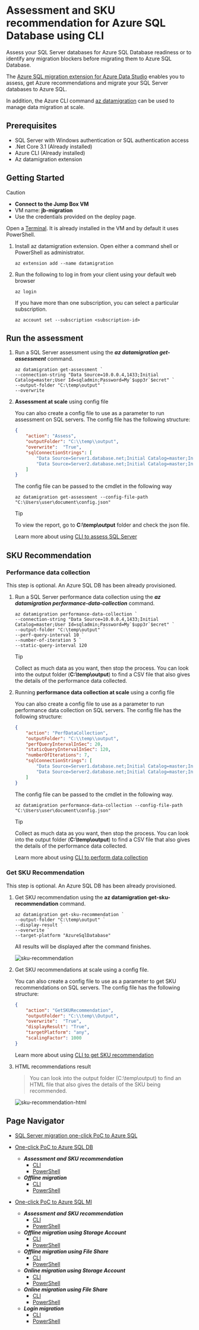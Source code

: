 # Assessment and SKU recommendation for Azure SQL Database using CLI

Assess your SQL Server databases for Azure SQL Database readiness or to identify any migration blockers before migrating them to Azure SQL Database.

The [Azure SQL migration extension for Azure Data Studio](https://learn.microsoft.com/en-us/sql/azure-data-studio/extensions/azure-sql-migration-extension?view=sql-server-ver16) enables you to assess, get Azure recommendations and migrate your SQL Server databases to Azure SQL.

In addition, the Azure CLI command [az datamigration](https://learn.microsoft.com/en-us/cli/azure/datamigration?view=azure-cli-latest) can be used to manage data migration at scale.

## Prerequisites

- SQL Server with Windows authentication or SQL authentication access
- .Net Core 3.1 (Already installed)
- Azure CLI (Already installed)
- Az datamigration extension

## Getting Started

> [!CAUTION]
>
> - **Connect to the Jump Box VM**
> - VM name: **jb-migration**
> - Use the credentials provided on the deploy page.

Open a [Terminal](https://apps.microsoft.com/store/detail/windows-terminal/9N0DX20HK701?hl=en-us&gl=us). It is already installed in the VM and by default it uses PowerShell.

1. Install az datamigration extension. Open either a command shell or PowerShell as administrator.

    ```azurecli
    az extension add --name datamigration
    ```

2. Run the following to log in from your client using your default web browser

    ```azurecli
    az login
    ```

    If you have more than one subscription, you can select a particular subscription.

    ```azurecli
    az account set --subscription <subscription-id>
    ```

## Run the assessment

1. Run a SQL Server assessment using the ***az datamigration get-assessment*** command.

    ```azurecli
    az datamigration get-assessment `
    --connection-string "Data Source=10.0.0.4,1433;Initial Catalog=master;User Id=sqladmin;Password=My`$upp3r`$ecret" `
    --output-folder "C:\temp\output" `
    --overwrite
    ```

2. **Assessment at scale** using config file

    You can also create a config file to use as a parameter to run assessment on SQL servers. The config file has the following structure:

    ```json
    {
        "action": "Assess",
        "outputFolder": "C:\\temp\\output",
        "overwrite":  "True",
        "sqlConnectionStrings": [
            "Data Source=Server1.database.net;Initial Catalog=master;Integrated Security=True;",
            "Data Source=Server2.database.net;Initial Catalog=master;Integrated Security=True;"
        ]
    }
    ```

    The config file can be passed to the cmdlet in the following way

    ```azurecli
    az datamigration get-assessment --config-file-path "C:\Users\user\document\config.json"
    ```

    > [!TIP]
    >
    > To view the report, go to **C:\temp\output** folder and check the json file.

    Learn more about using [CLI to assess SQL Server](https://github.com/Azure-Samples/data-migration-sql/blob/main/CLI/sql-server-assessment.md)

## SKU Recommendation

### Performance data collection

This step is optional. An Azure SQL DB has been already provisioned.

1. Run a SQL Server performance data collection using the ***az datamigration performance-data-collection*** command.

    ```azurecli
    az datamigration performance-data-collection `
    --connection-string "Data Source=10.0.0.4,1433;Initial Catalog=master;User Id=sqladmin;Password=My`$upp3r`$ecret" `
    --output-folder "C:\temp\output" `
    --perf-query-interval 10 `
    --number-of-iteration 5 `
    --static-query-interval 120
    ```

    > [!TIP]
    >
    > Collect as much data as you want, then stop the process.
    > You can look into the output folder (**C:\temp\output**) to find a CSV file that also gives the details of the performance data collected.

2. Running **performance data collection at scale** using a config file

    You can also create a config file to use as a parameter to run performance data collection on SQL servers.
    The config file has the following structure:

    ```json
    {
        "action": "PerfDataCollection",
        "outputFolder": "C:\\temp\\output",
        "perfQueryIntervalInSec": 20,
        "staticQueryIntervalInSec": 120,
        "numberOfIterations": 7,
        "sqlConnectionStrings": [
            "Data Source=Server1.database.net;Initial Catalog=master;Integrated Security=True;",
            "Data Source=Server2.database.net;Initial Catalog=master;Integrated Security=True;"
        ]
    }
    ```

    The config file can be passed to the cmdlet in the following way.

    ```azurecli
    az datamigration performance-data-collection --config-file-path "C:\Users\user\document\config.json"
    ```

    > [!TIP]
    >
    > Collect as much data as you want, then stop the process.
    > You can look into the output folder (**C:\temp\output**) to find a CSV file that also gives the details of the performance data collected.

    Learn more about using [CLI to perform data collection](https://github.com/Azure-Samples/data-migration-sql/blob/main/CLI/sql-server-sku-recommendation.md)

### Get SKU Recommendation

This step is optional. An Azure SQL DB has been already provisioned.

1. Get SKU recommendation using the **az datamigration get-sku-recommendation** command.

    ```azurecli
    az datamigration get-sku-recommendation `
    --output-folder "C:\temp\output" `
    --display-result `
    --overwrite `
    --target-platform "AzureSqlDatabase"
    ```

    All results will be displayed after the command finishes.

    ![sku-recommendation](/media/sqldb-sku-recommendation-cli.png)

2. Get SKU recommendations at scale using a config file.

    You can also create a config file to use as a parameter to get SKU recommendations on SQL servers. The config file has the following structure:

    ```json
    {
        "action": "GetSKURecommendation",
        "outputFolder": "C:\\temp\\Output",
        "overwrite":  "True",
        "displayResult": "True",
        "targetPlatform": "any",
        "scalingFactor": 1000
    }
    ```

    Learn more about using [CLI to get SKU recommendation](https://github.com/Azure-Samples/data-migration-sql/blob/main/CLI/sql-server-sku-recommendation.md#get-sku-recommendation-though-console-parameters)

3. HTML recommendations result

    > You can look into the output folder (C:\temp\output) to find an HTML file that also gives the details of the SKU being recommended.

    ![sku-recommendation-html](../../../media/sqldb-sku-recommendation-html.png)

## Page Navigator

- [SQL Server migration one-click PoC to Azure SQL](../../../README.md)
  
- [One-click PoC to Azure SQL DB](../../../AzureSQLDB/deploy/README.md)
  - ***Assessment and SKU recommendation***
    - [CLI](../../../AzureSQLDB/assessment/CLI/azuresqldb-assessment-sku-using-cli.md)
    - [PowerShell](../../../AzureSQLDB/assessment/PowerShell/azuresqldb-assessment-sku-using-ps.md)
  - ***Offline migration***
    - [CLI](../../../AzureSQLDB/migration/CLI/azuresqldb-offline-migration-using-cli.md)
    - [PowerShell](../../../AzureSQLDB/migration/PowerShell/azuresqldb-offline-migration-using-ps.md)
  
- [One-click PoC to Azure SQL MI](../../../AzureSQLMI/deploy/README.md)
  - ***Assessment and SKU recommendation***
    - [CLI](../../..//AzureSQLMI/assessment/CLI/azuresqlmi-assessment-sku-using-cli.md)
    - [PowerShell](../../..//AzureSQLMI/assessment/PowerShell/azuresqlmi-assessment-sku-using-ps.md)
  - ***Offline migration using Storage Account***
    - [CLI](../../..//AzureSQLMI/migration/CLI/azuresqlmi-offline-migration-using-azure-storage-cli.md)
    - [PowerShell](../../../AzureSQLMI/migration/PowerShell/azuresqlmi-offline-migration-using-azure-storage-ps.md)
  - ***Offline migration using File Share***
    - [CLI](../../../AzureSQLMI/migration/CLI/azuresqlmi-offline-migration-using-file-share-cli.md)
    - [PowerShell](../../../AzureSQLMI/migration/PowerShell/azuresqlmi-offline-migration-using-file-share-ps.md)
  - ***Online migration using Storage Account***
    - [CLI](../../../AzureSQLMI/migration/CLI/azuresqlmi-offline-migration-using-azure-storage-cli.md)
    - [PowerShell](../../../AzureSQLMI/migration/PowerShell/azuresqlmi-online-migration-using-azure-storage-ps.md)
  - ***Online migration using File Share***
    - [CLI](../../../AzureSQLMI/migration/CLI/azuresqlmi-offline-migration-using-file-share-cli.md)
    - [PowerShell](../../../AzureSQLMI/migration/PowerShell/azuresqlmi-offline-migration-using-file-share-ps.md)
  - ***Login migration***
    - [CLI](../../../AzureSQLMI/migration/CLI/azuresqlmi-login-migration-using-cli.md)
    - [PowerShell](../../../AzureSQLMI/migration/PowerShell/azuresqlmi-login-migration-using-ps.md)
